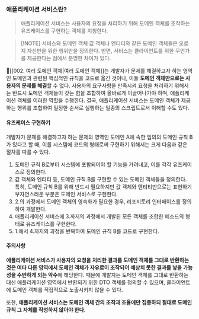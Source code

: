 ### 애플리케이션 서비스란?
> 애플리케이션 서비스는 사용자의 요청을 처리하기 위해 도메인 객체를 조작하는 유즈케이스를 구현하는 객체를 지칭한다.

>[!NOTE] 서비스와 도메인 객체
>값 객체나 엔티티와 같은 도메인 객체들은 오로지 자신만을 위한 행위만을 정의한다. 
>반면, 서비스는 클라이언트를 위한 무언가를 제공한다는 점에서 분명한 차이가 있다.

[[002. 여러 도메인 객체|여러 도메인 객체]]는 개발자가 문제를 해결하고자 하는 영역인 도메인과 관련된 핵심적인 규칙을 코드로 옮긴 것이나, 이들 **도메인 객체만으로는 사용자의 문제를 해결**할 수 없다.
사용자의 요구사항을 만족시켜 요청을 처리하기 위해서는 반드시 도메인 객체들이 갖는 힘을 조합하여 올바르게 이끌어나가야 하며, 애플리케이션 객체를 이러한 역할을 수행한다. 
결국, 애플리케이션 서비스는 도메인 객체가 제공하는 행위를 조합하여 일정한 순서로 실행하는 일종의 스크립트로서 이해할 수도 있다.

#### 유즈케이스 구현하기
개발자가 문제를 해결하고자 하는 문제의 영역인 도메인 A에 속한 임의의 도메인 규칙 B가 있다고 할 때, 이를 시스템에 코드의 형태로써 구현하기 위해서는 크게 다음과 같은 절차를 따를 수 있다.
1. 도메인 규칙 B로부터 시스템에 포함되어야 할 기능을 가려내고, 이를 각각 유즈케이스로 정의한다.
2. 값 객체와 엔티티 등, 도메인 규칙 B를 구현할 수 있는 도메인 객체들을 정의한다.
   특히, 도메인 규칙 B를 위해 반드시 필요하지만 값 객체와 엔티티만으로는 표현하기 부자연스러운 부분은 도메인 서비스로 구현한다.
3. 2.의 과정에서 도메인 객체의 영속화가 필요한 경우, 리포지토리 인터페이스를 정의하여 개발한다.
4. 애플리케이션 서비스에 3.까지의 과정에서 개발된 모든 객체를 조합한 메소드의 형태로 유즈케이스를 구현한다.
5. 1.에서 4.까지의 과정을 반복하여 도메인 규칙 B를 코드로 구현한다.

#### 주의사항
**애플리케이션 서비스가 사용자의 요청을 처리한 결과를 도메인 객체를 그대로 반환하는 것은 여타 다른 영역에서 도메인 객체가 자유로이 조작되어 예상치 못한 결과를 낳을 가능성을 수반하게 되는 악수**에 해당한다.
때문에 개발자는 도메인 객체를 그대로 반환하는 대신 애플리케이션 영역에서 반환되기 위한 DTO 객체를 정의할 수 있으며, 클라이언트에 도메인 객체를 직접적으로 노출시키지 않을 수 있다.

또한, **애플리케이션 서비스는 도메인 객체 간의 조작과 조율에만 집중하되 절대로 도메인 규칙 그 자체를 작성하지 않아야 한다**.